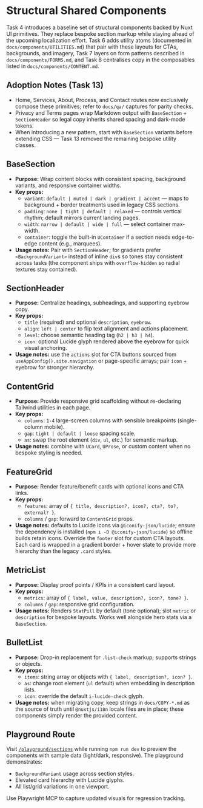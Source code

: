 # Structural Shared Components

Task 4 introduces a baseline set of structural components backed by Nuxt UI primitives. They replace bespoke section markup while staying ahead of the upcoming localization effort. Task 6 adds utility atoms (documented in `docs/components/UTILITIES.md`) that pair with these layouts for CTAs, backgrounds, and imagery, Task 7 layers on form patterns described in `docs/components/FORMS.md`, and Task 8 centralises copy in the composables listed in `docs/components/CONTENT.md`.

## Adoption Notes (Task 13)
- Home, Services, About, Process, and Contact routes now exclusively compose these primitives; refer to `docs/qa/` captures for parity checks.
- Privacy and Terms pages wrap Markdown output with `BaseSection` + `SectionHeader` so legal copy inherits shared spacing and dark-mode tokens.
- When introducing a new pattern, start with `BaseSection` variants before extending CSS — Task 13 removed the remaining bespoke utility classes.

## BaseSection
- **Purpose:** Wrap content blocks with consistent spacing, background variants, and responsive container widths.
- **Key props:**
  - `variant`: `default | muted | dark | gradient | accent` — maps to background + border treatments used in legacy CSS sections.
  - `padding`: `none | tight | default | relaxed` — controls vertical rhythm; default mirrors current landing pages.
  - `width`: `narrow | default | wide | full` — select container max-width.
  - `container`: toggle the built-in `UContainer` if a section needs edge-to-edge content (e.g., marquees).
- **Usage notes:** Pair with `SectionHeader`; for gradients prefer `<BackgroundVariant>` instead of inline `div`s so tones stay consistent across tasks (the component ships with `overflow-hidden` so radial textures stay contained).

## SectionHeader
- **Purpose:** Centralize headings, subheadings, and supporting eyebrow copy.
- **Key props:**
  - `title` (required) and optional `description`, `eyebrow`.
  - `align`: `left | center` to flip text alignment and actions placement.
  - `level`: choose semantic heading tag (`h2 | h3 | h4`).
  - `icon`: optional Lucide glyph rendered above the eyebrow for quick visual anchoring.
- **Usage notes:** use the `actions` slot for CTA buttons sourced from `useAppConfig().site.navigation` or page-specific arrays; pair `icon` + eyebrow for stronger hierarchy.

## ContentGrid
- **Purpose:** Provide responsive grid scaffolding without re-declaring Tailwind utilities in each page.
- **Key props:**
  - `columns`: `1-4` large-screen columns with sensible breakpoints (single-column mobile).
  - `gap`: `tight | default | loose` spacing scale.
  - `as`: swap the root element (`div`, `ul`, etc.) for semantic markup.
- **Usage notes:** combine with `UCard`, `UProse`, or custom content when no bespoke styling is needed.

## FeatureGrid
- **Purpose:** Render feature/benefit cards with optional icons and CTA links.
- **Key props:**
  - `features`: array of `{ title, description?, icon?, cta?, to?, external? }`.
  - `columns` / `gap`: forward to `ContentGrid` props.
- **Usage notes:** defaults to Lucide icons via `@iconify-json/lucide`; ensure the dependency is installed (`npm i -D @iconify-json/lucide`) so offline builds retain icons. Override the `footer` slot for custom CTA layouts. Each card is wrapped in a gradient border + hover state to provide more hierarchy than the legacy `.card` styles.

## MetricList
- **Purpose:** Display proof points / KPIs in a consistent card layout.
- **Key props:**
  - `metrics`: array of `{ label, value, description?, icon?, tone? }`.
  - `columns` / `gap`: responsive grid configuration.
- **Usage notes:** Renders `StatPill` by default (tone optional); slot `metric` or `description` for bespoke layouts. Works well alongside hero stats via a `BaseSection`.

## BulletList
- **Purpose:** Drop-in replacement for `.list-check` markup; supports strings or objects.
- **Key props:**
  - `items`: string array or objects with `{ label, description?, icon? }`.
  - `as`: change root element (`ul` default) when embedding in description lists.
  - `icon`: override the default `i-lucide-check` glyph.
- **Usage notes:** when migrating copy, keep strings in `docs/COPY-*.md` as the source of truth until `@nuxtjs/i18n` locale files are in place; these components simply render the provided content.

## Playground Route
Visit [`/playground/sections`](http://localhost:3000/playground/sections) while running `npm run dev` to preview the components with sample data (light/dark, responsive). The playground demonstrates:
- `BackgroundVariant` usage across section styles.
- Elevated card hierarchy with Lucide glyphs.
- All list/grid variations in one viewport.

Use Playwright MCP to capture updated visuals for regression tracking.
